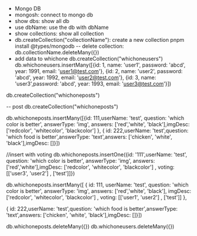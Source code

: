 - Mongo DB
- mongosh: connect to mongo db
- show dbs: show all db
- use dbName: use the db with dbName
- show collections: show all collection
- db.createCollection("collectionName"): create a new collection
  pnpm install @types/mongodb
  -- delete collection: db.collectionName.deleteMany({})
- add data to whichone
  db.createCollection("whichoneusers")
  db.whichoneusers.insertMany([{id: 1, name: 'user1', password: 'abcd', year: 1991, email: 'user1@test.com'}, {id: 2, name: 'user2', password: 'abcd', year: 1992, email: 'user2@test.com'}, {id: 3, name: 'user3',password: 'abcd', year: 1993, email: 'user3@test.com'}])

db.createCollection("whichoneposts")

-- post
db.createCollection("whichoneposts")

db.whichoneposts.insertMany([{id: 111,userName: 'test', question: 'which color is better', answerType: 'img', answers: ['red','white', 'black'],imgDesc: ['redcolor', 'whitecolor', 'blackcolor'] }, { id: 222,userName: 'test',question: 'which food is better',answerType: 'text',answers: ['chicken', 'white', 'black'],imgDesc: []}])

//insert with voting
db.whichoneposts.insertOne({id: '111',userName: 'test', question: 'which color is better', answerType: 'img', answers: ['red','white'],imgDesc: ['redcolor', 'whitecolor', 'blackcolor'] ,
voting: [['user3', 'user2'] , ['test']]})

db.whichoneposts.insertMany([
{
id: 111,
userName: 'test',
question: 'which color is better',
answerType: 'img',
answers: ['red','white', 'black'],
imgDesc: ['redcolor', 'whitecolor', 'blackcolor'] ,
voting: [['user1', 'user2'] , ['test']]
},

{ id: 222,userName: 'test',question: 'which food is better',answerType: 'text',answers: ['chicken', 'white', 'black'],imgDesc: []}])

db.whichoneposts.deleteMany({})
db.whichoneusers.deleteMany({})
